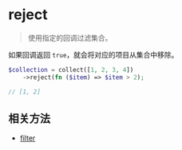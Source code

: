# reject

> 使用指定的回调过滤集合。

如果回调返回 `true`，就会将对应的项目从集合中移除。

```php
$collection = collect([1, 2, 3, 4])
    ->reject(fn ($item) => $item > 2);

// [1, 2]
```

## 相关方法

- [filter](filter.md)
